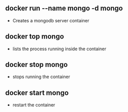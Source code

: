 ## docker run --name mongo -d mongo

- Creates a mongodb server container

## docker top mongo

- lists the process running inside the container

## docker stop mongo

- stops running the container

## docker start mongo

- restart the container